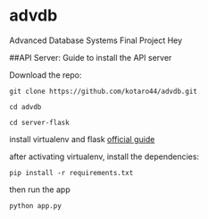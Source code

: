 # advdb
Advanced Database Systems Final Project
Hey


##API Server:
Guide to install the API server

Download the repo:
```
git clone https://github.com/kotaro44/advdb.git
```

```
cd advdb
```

```
cd server-flask
```

install virtualenv and flask
[official guide](http://flask.pocoo.org/docs/0.10/installation/)

after activating virtualenv, install the dependencies:

```
pip install -r requirements.txt
```

then run the app

```
python app.py
```
